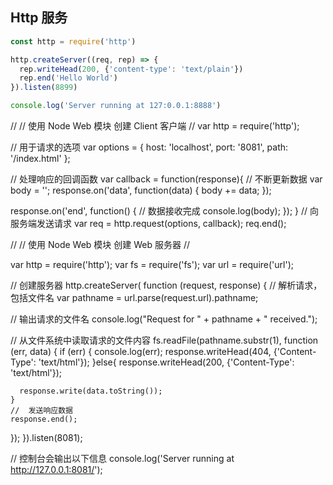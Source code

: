 ## Http 服务

```js
const http = require('http')

http.createServer((req, rep) => {
  rep.writeHead(200, {'content-type': 'text/plain'})
  rep.end('Hello World')
}).listen(8899)

console.log('Server running at 127:0.0.1:8888')
```




//
// 使用 Node Web 模块 创建 Client 客户端
//
var http = require('http');

// 用于请求的选项
var options = {
  host: 'localhost',
  port: '8081',
  path: '/index.html'
};

// 处理响应的回调函数
var callback = function(response){
  // 不断更新数据
  var body = '';
  response.on('data', function(data) {
    body += data;
  });

  response.on('end', function() {
    // 数据接收完成
    console.log(body);
  });
}
// 向服务端发送请求
var req = http.request(options, callback);
req.end();




//
// 使用 Node Web 模块 创建 Web 服务器
//

var http = require('http');
var fs = require('fs');
var url = require('url');

// 创建服务器
http.createServer( function (request, response) {
  // 解析请求，包括文件名
  var pathname = url.parse(request.url).pathname;

  // 输出请求的文件名
  console.log("Request for " + pathname + " received.");

  // 从文件系统中读取请求的文件内容
  fs.readFile(pathname.substr(1), function (err, data) {
    if (err) {
      console.log(err);
      response.writeHead(404, {'Content-Type': 'text/html'});
    }else{
      response.writeHead(200, {'Content-Type': 'text/html'});

      response.write(data.toString());
    }
    //  发送响应数据
    response.end();
  });
}).listen(8081);

// 控制台会输出以下信息
console.log('Server running at http://127.0.0.1:8081/');